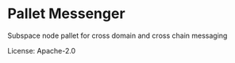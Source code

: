 # Pallet Messenger

Subspace node pallet for cross domain and cross chain messaging

License: Apache-2.0
